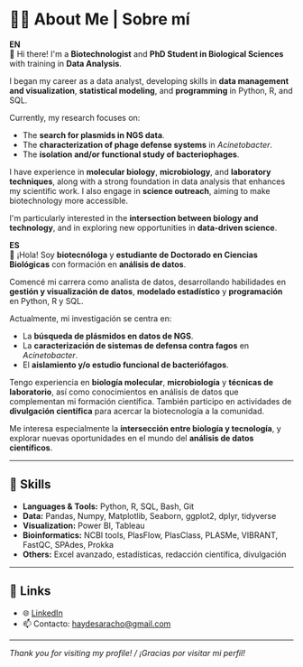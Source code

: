 # 👩‍🔬 About Me | Sobre mí

**EN**  
👋 Hi there! I'm a **Biotechnologist** and **PhD Student in Biological Sciences** with training in **Data Analysis**.

I began my career as a data analyst, developing skills in **data management and visualization**, **statistical modeling**, and **programming** in Python, R, and SQL.

Currently, my research focuses on:
- The **search for plasmids in NGS data**.
- The **characterization of phage defense systems** in *Acinetobacter*.
- The **isolation and/or functional study of bacteriophages**.

I have experience in **molecular biology**, **microbiology**, and **laboratory techniques**, along with a strong foundation in data analysis that enhances my scientific work. I also engage in **science outreach**, aiming to make biotechnology more accessible.

I'm particularly interested in the **intersection between biology and technology**, and in exploring new opportunities in **data-driven science**.

**ES**  
👋 ¡Hola! Soy **biotecnóloga** y **estudiante de Doctorado en Ciencias Biológicas** con formación en **análisis de datos**.

Comencé mi carrera como analista de datos, desarrollando habilidades en **gestión y visualización de datos**, **modelado estadístico** y **programación** en Python, R y SQL.

Actualmente, mi investigación se centra en:
- La **búsqueda de plásmidos en datos de NGS**.
- La **caracterización de sistemas de defensa contra fagos** en *Acinetobacter*.
- El **aislamiento y/o estudio funcional de bacteriófagos**.

Tengo experiencia en **biología molecular**, **microbiología** y **técnicas de laboratorio**, así como conocimientos en análisis de datos que complementan mi formación científica. También participo en actividades de **divulgación científica** para acercar la biotecnología a la comunidad.

Me interesa especialmente la **intersección entre biología y tecnología**, y explorar nuevas oportunidades en el mundo del **análisis de datos científicos**.

---

## 🧠 Skills

- **Languages & Tools:** Python, R, SQL, Bash, Git  
- **Data:** Pandas, Numpy, Matplotlib, Seaborn, ggplot2, dplyr, tidyverse  
- **Visualization:** Power BI, Tableau  
- **Bioinformatics:** NCBI tools, PlasFlow, PlasClass, PLASMe, VIBRANT, FastQC, SPAdes, Prokka  
- **Others:** Excel avanzado, estadísticas, redacción científica, divulgación

---

## 🔗 Links

- 🌐 [LinkedIn](https://www.linkedin.com/in/haydesaracho/)
- 📫 Contacto: haydesaracho@gmail.com

---

*Thank you for visiting my profile! / ¡Gracias por visitar mi perfil!*
